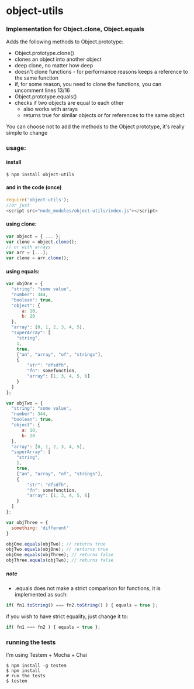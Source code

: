 object-utils
============

### Implementation for Object.clone, Object.equals

Adds the following methods to Object.prototype:
* Object.prototype.clone()
 * clones an object into another object
  * deep clone, no matter how deep
  * doesn't clone functions - for performance reasons keeps a reference to the same function
   * if, for some reason, you need to clone the functions, you can uncomment lines 13/16
* Object.prototype.equals()
 * checks if two objects are equal to each other
   * also works with arrays
   * returns true for similar objects or for references to the same object
   
You can choose not to add the methods to the Object prototype, it's really simple to change
   

### usage:

#### install
```shell
$ npm install object-utils
```
#### and in the code (once)
```javascript
require('object-utils');
//or just 
<script src="node_modules/object-utils/index.js"></script>
```
#### using clone: 
```javascript
var object = { ... };
var clone = object.clone();
// or with arrays
var arr = [...];
var clone = arr.clone();
```

#### using equals: 
```javascript
var objOne = {
  "string": "some value",
  "number": 344,
  "boolean": true,
  "object": {
      a: 10,
      b: 20
  },
  "array": [0, 1, 2, 3, 4, 5],
  "superArray": [
    "string",
    1,
    true,
    ["an", "array", "of", "strings"],
    {
        "str": "dfsdfh",
        "fn": somefunction,
        "array": [1, 3, 4, 5, 6]
    }
  ]
};

var objTwo = {
  "string": "some value",
  "number": 344,
  "boolean": true,
  "object": {
      a: 10,
      b: 20
  },
  "array": [0, 1, 2, 3, 4, 5],
  "superArray": [
    "string",
    1,
    true,
    ["an", "array", "of", "strings"],
    {
        "str": "dfsdfh",
        "fn": somefunction,
        "array": [1, 3, 4, 5, 6]
    }
  ]
};

var objThree = {
  something: 'different'
}

objOne.equals(objTwo); // returns true
objTwo.equals(objOne); // rerturns true
objOne.equals(objThree); // returns false
objThree.equals(objTwo); // returns false
```

##### note
- .equals does not make a strict comparison for functions, it is implemented as such:
```javascript
if( fn1.toString() === fn2.toString() ) { equals = true };
```
if you wish to have strict equality, just change it to:
```javascript
if( fn1 === fn2 ) { equals = true };
```

### running the tests
I'm using Testem + Mocha + Chai
```
$ npm install -g testem
$ npm install
# run the tests
$ testem
```
